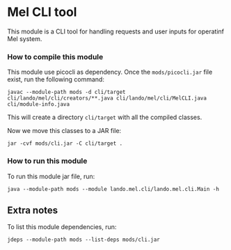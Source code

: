 # Mel CLI tool

This module is a CLI tool for handling requests and user inputs for operatinf Mel system.

### How to compile this module

This module use picocli as dependency. Once the `mods/picocli.jar` file exist, run the following command:

```
javac --module-path mods -d cli/target cli/lando/mel/cli/creators/**.java cli/lando/mel/cli/MelCLI.java cli/module-info.java
```

This will create a directory `cli/target` with all the compiled classes.

Now we move this classes to a JAR file:

```
jar -cvf mods/cli.jar -C cli/target .
```

### How to run this module

To run this module jar file, run:

```
java --module-path mods --module lando.mel.cli/lando.mel.cli.Main -h
```

## Extra notes

To list this module dependencies, run:
```
jdeps --module-path mods --list-deps mods/cli.jar
```